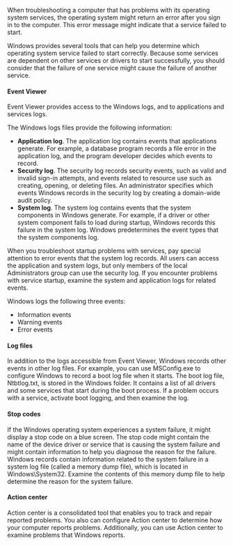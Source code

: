 When troubleshooting a computer that has problems with its operating system services, the operating system might return an error after you sign in to the computer. This error message might indicate that a service failed to start.

Windows provides several tools that can help you determine which operating system service failed to start correctly. Because some services are dependent on other services or drivers to start successfully, you should consider that the failure of one service might cause the failure of another service.

#### Event Viewer

Event Viewer provides access to the Windows logs, and to applications and services logs.

The Windows logs files provide the following information:

 -  **Application log**. The application log contains events that applications generate. For example, a database program records a file error in the application log, and the program developer decides which events to record.
 -  **Security log**. The security log records security events, such as valid and invalid sign-in attempts, and events related to resource use such as creating, opening, or deleting files. An administrator specifies which events Windows records in the security log by creating a domain-wide audit policy.
 -  **System log**. The system log contains events that the system components in Windows generate. For example, if a driver or other system component fails to load during startup, Windows records this failure in the system log. Windows predetermines the event types that the system components log.

When you troubleshoot startup problems with services, pay special attention to error events that the system log records. All users can access the application and system logs, but only members of the local Administrators group can use the security log. If you encounter problems with service startup, examine the system and application logs for related events.

Windows logs the following three events:

 -  Information events
 -  Warning events
 -  Error events

#### Log files

In addition to the logs accessible from Event Viewer, Windows records other events in other log files. For example, you can use MSConfig.exe to configure Windows to record a boot log file when it starts. The boot log file, Ntbtlog.txt, is stored in the Windows folder. It contains a list of all drivers and some services that start during the boot process. If a problem occurs with a service, activate boot logging, and then examine the log.

#### Stop codes

If the Windows operating system experiences a system failure, it might display a stop code on a blue screen. The stop code might contain the name of the device driver or service that is causing the system failure and might contain information to help you diagnose the reason for the failure. Windows records contain information related to the system failure in a system log file (called a memory dump file), which is located in Windows\\System32. Examine the contents of this memory dump file to help determine the reason for the system failure.

#### Action center

Action center is a consolidated tool that enables you to track and repair reported problems. You also can configure Action center to determine how your computer reports problems. Additionally, you can use Action center to examine problems that Windows reports.
